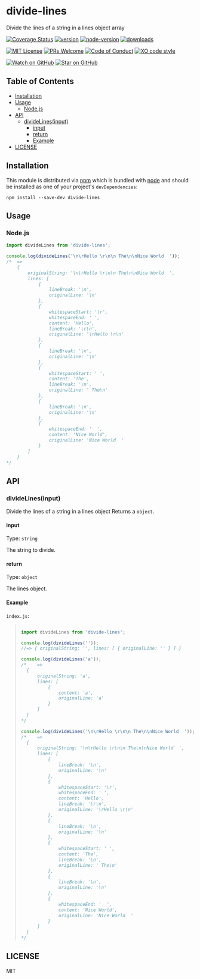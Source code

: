 # divide-lines

Divide the lines of a string in a lines object array

[![Coverage Status](https://coveralls.io/repos/github/forresst/divide-lines/badge.svg)](https://coveralls.io/github/forresst/divide-lines)
[![version](https://img.shields.io/npm/v/divide-lines.svg?style=flat-square)](https://www.npmjs.com/package/divide-lines)
[![node-version](https://img.shields.io/badge/node-%3E%3D%2010.0-orange.svg?style=flat-square)](https://nodejs.org)
[![downloads](https://img.shields.io/npm/dm/divide-lines.svg?style=flat-square)](http://npm-stat.com/charts.html?package=divide-lines)

[![MIT License](https://img.shields.io/npm/l/divide-lines.svg?style=flat-square)](https://github.com/forresst/divide-lines/blob/master/LICENSE)
[![PRs Welcome](https://img.shields.io/badge/PRs-welcome-brightgreen.svg?style=flat-square)](http://makeapullrequest.com)
[![Code of Conduct](https://img.shields.io/badge/code%20of-conduct-ff69b4.svg?style=flat-square)](https://github.com/forresst/divide-lines/blob/master/CODE_OF_CONDUCT.md)
[![XO code style](https://img.shields.io/badge/code_style-XO-5ed9c7.svg)](https://github.com/xojs/xo)

[![Watch on GitHub](https://img.shields.io/github/watchers/forresst/divide-lines.svg?style=social)](https://github.com/forresst/divide-lines/watchers)
[![Star on GitHub](https://img.shields.io/github/stars/forresst/divide-lines.svg?style=social)](https://github.com/forresst/divide-lines/stargazers)


## Table of Contents

- [Installation](#installation)
- [Usage](#usage)
  * [Node.js](#nodejs)
- [API](#api)
  * [divideLines(input)](#dividelinesinput)
    + [input](#input)
    + [return](#return)
    + [Example](#example)
- [LICENSE](#license)

## Installation

This module is distributed via [npm](https://www.npmjs.com/) which is bundled with [node](https://nodejs.org) and should be installed as one of your project's `devDependencies`:

```console
npm install --save-dev divide-lines
```

## Usage

### Node.js

```js
import divideLines from 'divide-lines';

console.log(divideLines('\n\rHello \r\n\n The\n\nNice World  '));
/*	=>
	{
		originalString: '\n\rHello \r\n\n The\n\nNice World  ',
		lines: [
			{
				lineBreak: '\n',
				originalLine: '\n'
			},
			{
				whitespaceStart: '\r',
				whitespaceEnd: ' ',
				content: 'Hello',
				lineBreak: '\r\n',
				originalLine: '\rHello \r\n'
			},
			{
				lineBreak: '\n',
				originalLine: '\n'
			},
			{
				whitespaceStart: ' ',
				content: 'The',
				lineBreak: '\n',
				originalLine: ' The\n'
			},
			{
				lineBreak: '\n',
				originalLine: '\n'
			},
			{
				whitespaceEnd: '  ',
				content: 'Nice World',
				originalLine: 'Nice World  '
			}
		]
	}
*/
```

## API

### divideLines(input)

Divide the lines of a string in a lines object Returns a `object`.

#### input

Type: `string`

The string to divide.

#### return

Type: `object`

The lines object.

#### Example

`index.js`:

> ```js
>
> import divideLines from 'divide-lines';
>
> console.log(divideLines(''));
> //=> { originalString: '', lines: [ { originalLine: '' } ] }
>
> console.log(divideLines('a'));
> /*	=>
>	{
>		originalString: 'a',
>		lines: [
>			{
>				content: 'a',
>				originalLine: 'a'
>			}
>		]
>	}
> */
>
> console.log(divideLines('\n\rHello \r\n\n The\n\nNice World  '));
> /*	=>
>	{
>		originalString: '\n\rHello \r\n\n The\n\nNice World  ',
>		lines: [
>			{
>				lineBreak: '\n',
>				originalLine: '\n'
>			},
>			{
>				whitespaceStart: '\r',
>				whitespaceEnd: ' ',
>				content: 'Hello',
>				lineBreak: '\r\n',
>				originalLine: '\rHello \r\n'
>			},
>			{
>				lineBreak: '\n',
>				originalLine: '\n'
>			},
>			{
>				whitespaceStart: ' ',
>				content: 'The',
>				lineBreak: '\n',
>				originalLine: ' The\n'
>			},
>			{
>				lineBreak: '\n',
>				originalLine: '\n'
>			},
>			{
>				whitespaceEnd: '  ',
>				content: 'Nice World',
>				originalLine: 'Nice World  '
>			}
>		]
>	}
> */
> ```

## LICENSE

MIT
